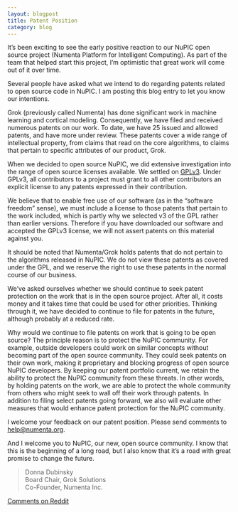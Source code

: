 ```yaml
---
layout: blogpost
title: Patent Position
category: blog
---
```


It’s been exciting to see the early positive reaction to our NuPIC open source project (Numenta Platform for Intelligent Computing).  As part of the team that helped start this project, I’m optimistic that great work will come out of it over time.

Several people have asked what we intend to do regarding patents related to open source code in NuPIC.  I am posting this blog entry to let you know our intentions.

Grok (previously called Numenta) has done significant work in machine learning and cortical modeling.  Consequently, we have filed and received numerous patents on our work.  To date, we have 25 issued and allowed patents, and have more under review.  These patents cover a wide range of intellectual property, from claims that read on the core algorithms, to claims that pertain to specific attributes of our product, Grok.

When we decided to open source NuPIC, we did extensive investigation into the range of open source licenses available.  We settled on [GPLv3](http://opensource.org/licenses/GPL-3.0). Under GPLv3, all contributors to a project must grant to all other contributors an explicit license to any patents expressed in their contribution.  

We believe that to enable free use of our software (as in the “software freedom” sense), we must include a license to those patents that pertain to the work included, which is partly why we selected v3 of the GPL rather than earlier versions.  Therefore if you have downloaded our software and accepted the GPLv3 license, we will not assert patents on this material against you.

It should be noted that Numenta/Grok holds patents that do not pertain to the algorithms released in NuPIC.  We do not view these patents as covered under the GPL, and we reserve the right to use these patents in the normal course of our business.

We’ve asked ourselves whether we should continue to seek patent protection on the work that is in the open source project.  After all, it costs money and it takes time that could be used for other priorities.  Thinking through it, we have decided to continue to file for patents in the future, although probably at a reduced rate.  

Why would we continue to file patents on work that is going to be open source?  The principle reason is to protect the NuPIC community.  For example, outside developers could work on similar concepts without becoming part of the open source community.  They could seek patents on their own work, making it proprietary and blocking progress of open source NuPIC developers.  By keeping our patent portfolio current, we retain the ability to protect the NuPIC community from these threats.  In other words, by holding patents on the work, we are able to protect the whole community from others who might seek to wall off their work through patents. In addition to filing select patents going forward, we also will evaluate other measures that would enhance patent protection for the NuPIC community.

I welcome your feedback on our patent position.  Please send comments to <help@numenta.org>.

And I welcome you to NuPIC, our new, open source community.  I know that this is the beginning of a long road, but I also know that it’s a road with great promise to change the future.

> Donna Dubinsky<br/>
> Board Chair, Grok Solutions<br/>
> Co-Founder, Numenta Inc.

[Comments on Reddit](http://www.reddit.com/r/MachineLearning/comments/1hfo0k/nupic_patent_position/)
